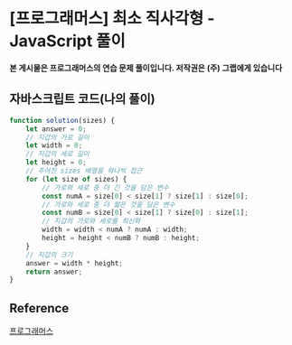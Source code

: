# [프로그래머스] 최소 직사각형 - JavaScript 풀이

**본 게시물은 프로그래머스의 연습 문제 풀이입니다. 저작권은 (주) 그랩에게 있습니다**



## 자바스크립트 코드(나의 풀이)

```javascript
function solution(sizes) {
    let answer = 0;
    // 지갑의 가로 길이
    let width = 0;
    // 지갑의 세로 길이
    let height = 0;
    // 주어진 sizes 배열을 하나씩 접근
    for (let size of sizes) {
        // 가로와 세로 중 더 긴 것을 담은 변수
        const numA = size[0] < size[1] ? size[1] : size[0];
        // 가로와 세로 중 더 짧은 것을 담은 변수
        const numB = size[0] < size[1] ? size[0] : size[1];
        // 지갑의 가로와 세로를 최신화
        width = width < numA ? numA : width;
        height = height < numB ? numB : height;
    }
    // 지갑의 크기
    answer = width * height;
    return answer;
}
```



## Reference

[프로그래머스](https://programmers.co.kr)

